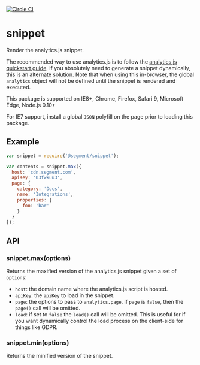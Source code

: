 [![Circle CI](https://circleci.com/gh/segmentio/snippet.svg?style=svg&circle-token=07550326ba99d575a07600ec4d8a9593120ef509)](https://circleci.com/gh/segmentio/snippet)

# snippet

  Render the analytics.js snippet.

  The recommended way to use analytics.js is to follow the [analytics.js quickstart guide](https://segment.com/docs/connections/sources/catalog/libraries/website/javascript/quickstart/). If you absolutely need to generate a snippet dynamically, this is an alternate solution. Note that when using this in-browser, the global `analytics` object will not be defined until the snippet is rendered and executed.

  This package is supported on IE8+, Chrome, Firefox, Safari 9, Microsoft Edge, Node.js 0.10+

  For IE7 support, install a global `JSON` polyfill on the page prior to loading this package.

## Example

```js
var snippet = require('@segment/snippet');

var contents = snippet.max({
  host: 'cdn.segment.com',
  apiKey: '03fwkuu3',
  page: {
    category: 'Docs',
    name: 'Integrations',
    properties: {
      foo: 'bar'
    }
  }
});
```

## API

### snippet.max(options)

  Returns the maxified version of the analytics.js snippet given a set of `options`:

  * `host`: the domain name where the analytics.js script is hosted.
  * `apiKey`: the `apiKey` to load in the snippet.
  * `page`: the options to pass to `analytics.page`. if `page` is `false`, then the `page()` call will be omitted.
  * `load`: if set to `false` the `load()` call will be omitted. This is useful for if you want dynamically control the load process on the client-side for things like GDPR.


### snippet.min(options)

  Returns the minified version of the snippet.
